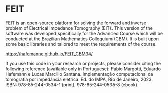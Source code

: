 # FEIT

FEIT is an open-source platform for solving the forward and inverse problem of Electrical Impedance Tomography (EIT). This version of the software was developed specifically for the Advanced Course which will be conducted at the Brazilian Mathematics Colloquium (CBM). It is built upon some basic libraries and tailored to meet the requirements of the course.

https://hafemanne.github.io/FEIT_CBM34/

If you use this code in your research or projects, please consider citing the following reference (available only in Portuguese):
Fábio Margotti, Eduardo Hafemann e Lucas Marcilio Santana. Implementação computacional da tomografia por impedância elétrica. Ed. do IMPA, Rio de Janeiro, 2023. ISBN: 978-85-244-0534-1 (print), 978-85-244-0535-8 (ebook).
